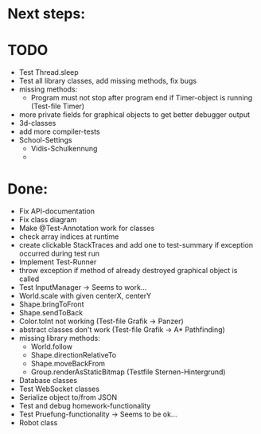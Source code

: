 # Next steps:

# TODO
  * Test Thread.sleep
  * Test all library classes, add missing methods, fix bugs
  * missing methods:
    * Program must not stop after program end if Timer-object is running (Test-file Timer)
  * more private fields for graphical objects to get better debugger output
  * 3d-classes
  * add more compiler-tests
  * School-Settings
    * Vidis-Schulkennung
    * 




# Done:
  * Fix API-documentation 
  * Fix class diagram
  * Make @Test-Annotation work for classes
  * check array indices at runtime
  * create clickable StackTraces and add one to test-summary if exception occurred during test run
  * Implement Test-Runner
  * throw exception if method of already destroyed graphical object is called
  * Test InputManager -> Seems to work...
  * World.scale with given centerX, centerY
  * Shape.bringToFront
  * Shape.sendToBack
  * Color.toInt not working (Test-file Grafik -> Panzer)
  * abstract classes don't work (Test-file Grafik -> A* Pathfinding)
  * missing library methods:
    * World.follow
    * Shape.directionRelativeTo
    * Shape.moveBackFrom
    * Group.renderAsStaticBitmap (Testfile Sternen-Hintergrund)
  * Database classes
  * Test WebSocket classes
  * Serialize object to/from JSON
  * Test and debug homework-functionality
  * Test Pruefung-functionality -> Seems to be ok...
  * Robot class
    

 
